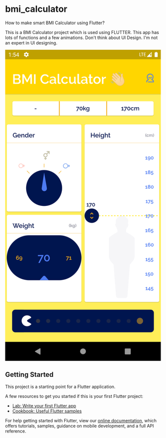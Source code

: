 # bmi_calculator

How to make smart BMI Calculator using Flutter?

This is a BMI Calculator project which is used using FLUTTER. This app has lots of functions and a few animations. Don't think about UI Design. I'm not an expert in UI designing.

![BMI Calculator in Flutter](https://github.com/Ramesh-Nuwan/BMI_Calculator/blob/be3f2279d1d50c582ce5df6d8629d43d4d35a03d/Screenshot_1641457483.png?raw=true)

## Getting Started

This project is a starting point for a Flutter application.

A few resources to get you started if this is your first Flutter project:

- [Lab: Write your first Flutter app](https://flutter.dev/docs/get-started/codelab)
- [Cookbook: Useful Flutter samples](https://flutter.dev/docs/cookbook)

For help getting started with Flutter, view our
[online documentation](https://flutter.dev/docs), which offers tutorials,
samples, guidance on mobile development, and a full API reference.
